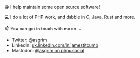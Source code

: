 😁 I help maintain some open source software!

💻 I do a lot of PHP work, and dabble in C, Java, Rust and more.

📫 You can get in touch with me on ...

 * Twitter: <a href="https://twitter.com/asgrim">@asgrim</a>
 * LinkedIn: <a href="https://uk.linkedin.com/in/jamestitcumb">uk.linkedin.com/in/jamestitcumb</a>
 * Mastodon: <a rel="me" href="https://phpc.social/@asgrim">@asgrim on phpc.social</a>

<!--
**asgrim/asgrim** is a ✨ _special_ ✨ repository because its `README.md` (this file) appears on your GitHub profile.

Here are some ideas to get you started:

- 🔭 I’m currently working on ...
- 🌱 I’m currently learning ...
- 👯 I’m looking to collaborate on ...
- 🤔 I’m looking for help with ...
- 💬 Ask me about ...
- 📫 How to reach me: ...
- 😄 Pronouns: ...
- ⚡ Fun fact: ...
-->
